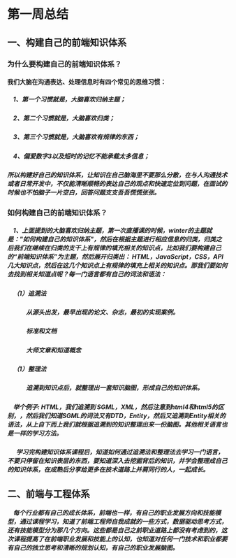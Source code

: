# 第一周总结
## 一、构建自己的前端知识体系
### 为什么要构建自己的前端知识体系？
#### 我们大脑在沟通表达、处理信息时有四个常见的思维习惯：
##### &nbsp;&nbsp;&nbsp;&nbsp;1、第一个习惯就是，大脑喜欢归纳主题；
##### &nbsp;&nbsp;&nbsp;&nbsp;2、第二个习惯就是，大脑喜欢归类；
##### &nbsp;&nbsp;&nbsp;&nbsp;3、第三个习惯就是，大脑喜欢有规律的东西；
##### &nbsp;&nbsp;&nbsp;&nbsp;4、偏爱数字3以及短时的记忆不能承载太多信息；
##### 所以构建好自己的知识体系，让知识在自己脑海里不要那么分散，在与人沟通技术或者日常开发中，不仅能清晰顺畅的表达自己的观点和快速定位到问题，在面试的时候也不怕脑子一片空白，回答问题支支吾吾慌慌张张。
### 如何构建自己的前端知识体系？
##### &nbsp;&nbsp;&nbsp;&nbsp;1、上面提到的大脑喜欢归纳主题，第一次直播课的时候，winter的主题就是："如何构建自己的知识体系"，然后在根据主题进行相应信息的归类，归类之后我们在继续在归类的支干上有规律的填充相关的知识点，比如我们要构建自己的“前端知识体系”为主题，然后展开归类出： HTML，JavaScript，CSS，API几大知识点，然后在这几个知识点上有规律的填充上相关的知识点。那我们要如何去找到相关知道点呢？每一门语言都有自己的词法和语法：
##### &nbsp;&nbsp;&nbsp;&nbsp;（1）追溯法
##### &nbsp;&nbsp;&nbsp;&nbsp;&nbsp;&nbsp;&nbsp;&nbsp;&nbsp;&nbsp;&nbsp;&nbsp;&nbsp;从源头出发，最早出现的论文、杂志，最初的实现案例。
##### &nbsp;&nbsp;&nbsp;&nbsp;&nbsp;&nbsp;&nbsp;&nbsp;&nbsp;&nbsp;&nbsp;&nbsp;&nbsp;标准和文档
##### &nbsp;&nbsp;&nbsp;&nbsp;&nbsp;&nbsp;&nbsp;&nbsp;&nbsp;&nbsp;&nbsp;&nbsp;&nbsp;大师文章和知道概念
##### &nbsp;&nbsp;&nbsp;&nbsp;（1）整理法
##### &nbsp;&nbsp;&nbsp;&nbsp;&nbsp;&nbsp;&nbsp;&nbsp;&nbsp;&nbsp;&nbsp;&nbsp;&nbsp;追溯到知识点后，就整理出一套知识脑图，形成自己的知识体系。
##### &nbsp;&nbsp;&nbsp;&nbsp;举个例子:  HTML，我们追溯到 SGML，XML，然后注意到html4和html5的区别，<!doctype html>，然后我们知道SGML的词法又有DTD，Entity，然后又追溯到Entity相关的语法，从上自下而上我们就根据追溯到的知识整理出来一份脑图。其他相关语言也是一样的学习方法。
##### &nbsp;&nbsp;&nbsp;&nbsp;&nbsp;&nbsp;学习完构建知识体系课程后，知道如何通过追溯法和整理法去学习一门语言，不要只停留在知识表层的东西，要知道深入去挖掘背后的知识，并学会整理成自己的知识体系，在成熟后分享给更多在技术道路上并肩同行的人，一起成长。

## 二、前端与工程体系
##### &nbsp;&nbsp;&nbsp;&nbsp;每个行业都有自己的成长体系，前端也一样，有自己的职业发展方向和技能模型，通过课程学习，知道了前端工程师自我成就的一些方式，数据驱动思考方式，还有技能模型分为那几个方向。这些都是自己之前职业道路上都没有考虑到的，这次课程提高了在前端职业发展和技能上的认知，也知道对任何一门技术和职业都要有自己的独立思考和清晰的规划认知，有自己的职业发展脑图。